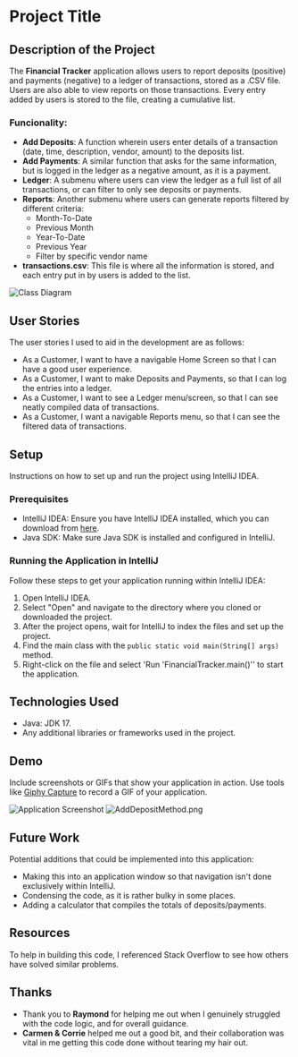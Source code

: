 # Project Title

## Description of the Project

The **Financial Tracker** application allows users to report deposits (positive) and payments (negative) to a ledger of transactions, stored as a .CSV file.
Users are also able to view reports on those transactions. Every entry added by users is stored to the file, creating a cumulative list.

### Funcionality:
- **Add Deposits**: A function wherein users enter details of a transaction (date, time, description, vendor, amount) to the deposits list.
- **Add Payments**: A similar function that asks for the same information, but is logged in the ledger as a negative amount, as it is a payment.
- **Ledger**: A submenu where users can view the ledger as a full list of all transactions, or can filter to only see deposits or payments.
- **Reports**: Another submenu where users can generate reports filtered by different criteria:
    - Month-To-Date
    - Previous Month
    - Year-To-Date
    - Previous Year
    - Filter by specific vendor name
- **transactions.csv**: This file is where all the information is stored, and each entry put in by users is added to the list.

![Class Diagram](path/to/your/class_diagram.png)

## User Stories

The user stories I used to aid in the development are as follows:

- As a Customer, I want to have a navigable Home Screen so that I can have a good user experience.
- As a Customer, I want to make Deposits and Payments, so that I can log the entries into a ledger.
- As a Customer, I want to see a Ledger menu/screen, so that I can see neatly compiled data of transactions.
- As a Customer, I want a navigable Reports menu, so that I can see the filtered data of transactions.

## Setup

Instructions on how to set up and run the project using IntelliJ IDEA.

### Prerequisites

- IntelliJ IDEA: Ensure you have IntelliJ IDEA installed, which you can download from [here](https://www.jetbrains.com/idea/download/).
- Java SDK: Make sure Java SDK is installed and configured in IntelliJ.

### Running the Application in IntelliJ

Follow these steps to get your application running within IntelliJ IDEA:

1. Open IntelliJ IDEA.
2. Select "Open" and navigate to the directory where you cloned or downloaded the project.
3. After the project opens, wait for IntelliJ to index the files and set up the project.
4. Find the main class with the `public static void main(String[] args)` method.
5. Right-click on the file and select 'Run 'FinancialTracker.main()'' to start the application.

## Technologies Used

- Java: JDK 17.
- Any additional libraries or frameworks used in the project.

## Demo

Include screenshots or GIFs that show your application in action. Use tools like [Giphy Capture](https://giphy.com/apps/giphycapture) to record a GIF of your application.

![Application Screenshot](path/to/your/screenshot.png)
![AddDepositMethod.png](C:\Users\aaron\OneDrive\Pictures\AddDepositMethod.png)


## Future Work

Potential additions that could be implemented into this application:

- Making this into an application window so that navigation isn't done exclusively within IntelliJ.
- Condensing the code, as it is rather bulky in some places.
- Adding a calculator that compiles the totals of deposits/payments.

## Resources

To help in building this code, I referenced Stack Overflow to see how others have solved similar problems.

## Thanks

- Thank you to **Raymond** for helping me out when I genuinely struggled with the code logic, and for overall guidance.
- **Carmen & Corrie** helped me out a good bit, and their collaboration was vital in me getting this code done without tearing my hair out.